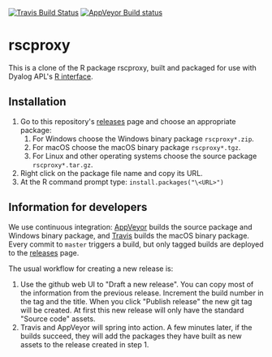[![Travis Build Status](https://travis-ci.org/dyalog/rscproxy.svg?branch=master)](https://travis-ci.org/dyalog/rscproxy)
[![AppVeyor Build status](https://ci.appveyor.com/api/projects/status/github/dyalog/rscproxy?branch=master&svg=true)](https://ci.appveyor.com/project/dyalog/rscproxy)

# rscproxy

This is a clone of the R package rscproxy, built and packaged for use with Dyalog APL's [R interface](http://docs.dyalog.com/17.0/R%20Interface%20Guide.pdf).

## Installation

1. Go to this repository's [releases](https://github.com/dyalog/rscproxy/releases/latest) page and choose an appropriate package:
   1. For Windows choose the Windows binary package `rscproxy*.zip`.
   2. For macOS choose the macOS binary package `rscproxy*.tgz`.
   3. For Linux and other operating systems choose the source package `rscproxy*.tar.gz`.
2. Right click on the package file name and copy its URL.
3. At the R command prompt type: `install.packages("\<URL>")`

## Information for developers

We use continuous integration: [AppVeyor](https://www.appveyor.com/) builds the source package and Windows binary package, and [Travis](https://travis-ci.org/) builds the macOS binary package. Every commit to `master` triggers a build, but only tagged builds are deployed to the [releases](https://github.com/dyalog/rscproxy/releases/latest) page.

The usual workflow for creating a new release is:
1. Use the github web UI to "Draft a new release". You can copy most of the information from the previous release. Increment the build number in the tag and the title. When you click "Publish release" the new git tag will be created. At first this new release will only have the standard "Source code" assets.
2. Travis and AppVeyor will spring into action. A few minutes later, if the builds succeed, they will add the packages they have built as new assets to the release created in step 1.
